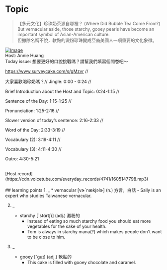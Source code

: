 # Topic

> 【多元文化】珍珠奶茶源自哪裡？ (Where Did Bubble Tea Come From?) <br>
> But vernacular aside, those starchy, gooey pearls have become an important symbol of Asian-American culture.  <br>
> 但撇除名稱不說，軟黏的澱粉珍珠變成亞裔美國人一項重要的文化象徵。 <br>

[![Image](https://cdn.voicetube.com/assets/thumbnails/CQHD917D8zM.jpg)](https://www.youtube.com/embed/CQHD917D8zM?rel=0&showinfo=0&cc_load_policy=0&controls=1&autoplay=1&iv_load_policy=3&playsinline=1&wmode=transparent&start=127&end=135&enablejsapi=1&origin=https://tw.voicetube.com&widgetid=1)<br>
Host: Annie Huang
<br>Today issue: 想要更好的口說挑戰嗎？請幫我們填寫個問卷吧～

https://www.surveycake.com/s/gMzvr  //

大家喜歡喝珍奶嗎？// Jingle: 0:00 - 0:24 //

Brief Introduction about the Host and Topic: 0:24-1:15 //

Sentence of the Day: 1:15-1:25 //

Pronunciation: 1:25-2:16 //

Slower version of today’s sentence: 2:16-2:33 //

Word of the Day: 2:33-3:19 //

Vocabulary (2): 3:19-4:11 //

Vocabulary (3): 4:11-4:30 //

Outro: 4:30-5:21


<br>
[Host record](https://cdn.voicetube.com/everyday_records/4741/1605147798.mp3)
<br><br>
## learning points
1. _
	* vernacular [vɚˋnækjəlɚ] (n.) 方言，白話
		- Sally is an expert who studies Taiwanese vernacular.

2. _
	* starchy [ˋstɑrtʃɪ] (adj.) 澱粉的
		- Instead of eating so much starchy food you should eat more vegetables for the sake of your health.
		- Tom is always in starchy mana(?) which makes people don't want to be close to him.

3. _
	* gooey [ˋguɪ] (adj.) 軟黏的
		- This cake is filled with gooey chocolate and caramel.
